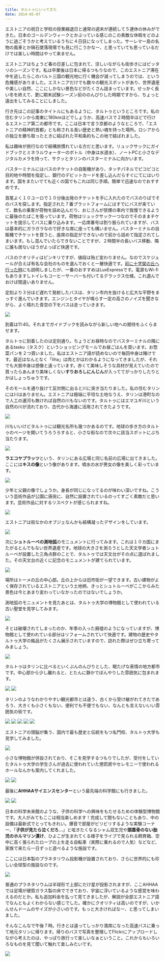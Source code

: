 ```yaml
---
title: タルトゥにいってきた
date: 2014-05-07
---
```


エストニアの祝日と学校の授業縮退日と通常の週末が連続して５連休の休みができた。日本のゴールデンウィークとかぶっている感じのこの素敵な休暇をどのように過ごそうかと考えているうちに４日目になってしまった。サーレマー島の名物の風車とか隕石墜落現場でも見に行こうかなー、と思っていても思っているだけでは楽しい時間はやって来ません。

エストニアはちょうど春の日差しに包まれて、涼しいながらも街歩きにはピッタリのシーズンです。私は卒業後は日本に帰るつもりなので、このエストニア滞在中を逃したらこのバルト三国の観光地に行く機会が減ってしまうのでは、という危機感がありました。エストニアだけでも数々の観光スポットがあり、世界遺産や美しい自然、ここにしかない景色などがたくさん詰まっています。せっかく長い冬を終えて、更に期末試験シーズン前ののんびりした時期ですから、ちょっと遠出をしてみることにしました。

行き先はこの記事のタイトルにもあるように、タルトゥというところです。私の住むタリンから南東に180kmほどでしょうか、高速バスで２時間半ほどで行けるエストニア第二の都市です。ここは日本で言う京都のようなところで、「エストニアの精神的首都」とも称される長い歴史と熱い魂を持った場所。ロシアからの独立を勝ち取ったときに結ばれた平和条約もこの地で結ばれました。

私は趣味が旅行なので結構旅慣れている方だと思います。リュックサックにガイドブックとミネラルウォーターのボトル（中身は水道水）、ノートPCと小さなデジタルカメラを持って、サクッとタリンのバスターミナルに向かいます。

バスターミナルにはバスのチケットの自販機があり、タッチパネルでピコピコと目的地や時間を指定し、銀行のデビットカードを差し込んだらすぐにてにはいります。国をまたいでても近くの国でもこれは同じ手順。簡単で迅速なのでおすすめです。

首尾よく１０ユーロで１０分後出発のチケットを手に入れたのでバスのりばでそのバスを探します。指定された７番プラットフォームにはすでにバスが来ていて、数名の乗客が荷物を詰め込んだり、おじさんが禁煙の車内で我慢できるように最後のたばこを吸っています。荷物はリュックサック一つなのでそのままチケットを提示してバスに乗り込みます。一応席番号は割り振られていますが、バスは基本的にガラガラなので好きな席に座っても構いません。バスターミナルの自販機でチケットを買うと、座席の指定ができないので前から詰めて指定されてしまいます。もし混んでいたらできないことですが、２時間半の長いバス移動、隣に誰も居ないほうがよっぽど快適です。

バスのクオリティはピンキリですが、値段は殆ど変わりません。なのでスケジュールが合えば有名な会社のものを選んでおくと一層快適です。[前に十字架の丘へ行った時](/post/77628228263/)にも説明しましたが、一番のおすすめはLuxExpressです。電源もWi-fiもありますしトイレもコーヒーサーバーも付いてるデラックス仕様。これ選んでおけば間違いありません。

定刻より３分ほど遅れて発射したバスは、タリン市内を抜けると広大な平野をまっすぐ進んでいきます。エンジンとタイヤが鳴らす一定の高さのノイズを聞きながら、よく晴れた青空の下をバスは走っていきます。

![](https://photos.xar.sh/13907742650_ebe6819c69_b_d.jpg)

到着は11:40。それまでガイドブックを読みながら新しい地への期待をふくらませます。

タルトゥに到着したのは定刻通り。ちょうどお昼時なのでバスターミナルの隣にあるtasku（タスク）というショッピングモールでお昼ごはんを買います。お惣菜パンを２つ買いました。私はエストニア語が読めないので毎回中身は賭けです。最近はなんとなく「liha」は肉とかはわかるようになってきましたが、それでも大抵中身は想像と違っています。赤くて美味しそうな具材が見えていたので買ったらあんまり美味しくない**すりおろしにんじん**が入っててがっかりしたりとかはしょっちゅうです。

そのモールを通り抜けて反対側に出ると川に突き当たりました。私の住むタリンには川はありません。エストニアは極端に平坦な土地なうえ、タリンは港町なので人工の運河も無ければ自然の川もないのです。タルトゥにはエマユギ川という自然の川が流れており、古代から海運に活用されてきたようです。

![](https://photos.xar.sh/14095742832_e66d84bda1_b_d.jpg)

川もいいけどタルトゥには観光名所も幾つかあるのです。地球の歩き方のタルトゥのページを開いてうろうろすると、小さな街なので次々に該当スポットにぶち当たります。

![](https://photos.xar.sh/14075749446_685bb948d4_b_d.jpg)

**ラエコヤプラッツ**という、タリンにある広場と同じ名前の広場に出てきました。ここには**キスの像**という像があります。噴水の水が男女の像を美しく彩っています。

![](https://photos.xar.sh/13912213957_b3e3412033_b_d.jpg)

少年と父親の像でしょうか。身長が同じになってるのが味わい深いですね。こういう芸術作品が公園に唐突に、自然に設置されているのってすごく素敵だと思います。芸術作品に対するリスペクトが感じられますね。

![](https://photos.xar.sh/14075748516_90d13c1302_b_d.jpg)

エストニアは街なかのオブジェなんかも結構凝ったデザインをしています。

![](https://photos.xar.sh/14075769896_b7f482916e_b_d.jpg)

次に**シュトルーベの測地弧**のモニュメントに行ってみます。これは１０カ国にまたがるとんでもない世界遺産です。地球の大きさを測ろうとした天文学者シュトルーベが設置した三角点群のことで、タルトゥでは天文台がその点に選ばれました。その天文台の近くに記念のモニュメントが建てられています。

![](https://photos.xar.sh/13912220377_0c8f098c2f_b_d.jpg)

場所はトーメの丘の中心部。丘の上からは旧市街が一望できます。古い建物がよく保存されているエストニアという土地柄、きっとシュトルーベがここからみた景色は今とあまり変わっていなかったのではないでしょうか。

測地弧のモニュメントを見たあとは、タルトゥ大学の博物館として使われている古い聖堂を見学してみます。

![](https://photos.xar.sh/14118953813_191b30074d_b_d.jpg)

そとは破壊されてしまったのか、年季の入った廃墟のようになっていますが、博物館として使われている部分はリフォームされていて快適です。建物の歴史やタルトゥ大学の銘品がたくさん展示されていますので、訪れた際はぜひ立ち寄ってみましょう。

![](https://photos.xar.sh/14095763612_82df6b3be1_b_d.jpg)

タルトゥはタリンに比べるといくぶんのんびりとした、眠たげな表情の地方都市です。中心部から少し離れると、とたんに静かでぼんやりした雰囲気に包まれます。

![](https://photos.xar.sh/13912235937_71273099a9_b_d.jpg)
![](https://photos.xar.sh/13912243309_491fdb7ae6_b_d.jpg)

タリンのようなわかりやすい観光都市とは違う、古くから受け継がれてきたであろう、大きくも小さくもない、便利でも不便でもない、なんとも言えないいい雰囲気の街です。

![](https://photos.xar.sh/14095775392_286f8d3a1f_b_d.jpg)
![](https://photos.xar.sh/14099311804_7bf6a8f29e_b_d.jpg)
![](https://photos.xar.sh/13912290910_c25f5babc6_b_d.jpg)
![](https://photos.xar.sh/14095662521_6aaf248170_b_d.jpg)
![](https://photos.xar.sh/13912256279_d1228d2df7_b_d.jpg)

エストニアの頭脳が集う、国内で最も歴史と伝統をもつ名門校、タルトゥ大学も見学してみました。

![](https://photos.xar.sh/14098872745_aaae555df2_b_d.jpg)

小さな博物館が併設されており、そこを見学するつもりでしたが、受付をしていたタルトゥ大学の学生さんが過去に使われていた懲罰房やセレモニーで使われるホールなんかも案内してくれました。

![](https://photos.xar.sh/13912304318_b70c87eb1a_b_d.jpg)
![](https://photos.xar.sh/13912289080_90e3bae410_b_d.jpg)

最後に**AHHAAサイエンスセンター**という最先端の科学館にも行きました。

![](https://photos.xar.sh/14095781692_815903e149_b_d.jpg)
![](https://photos.xar.sh/14099318674_8d6528f5fb_b_d.jpg)

日本の科学未来館のような、子供の科学への興味をもたせるための体験型博物館です。大人がみてもここは相当楽しめます！完成して間もないこともあり、中の設備は最新式でとってもきれい。爆音で部屋がビリビリするような実験コーナー、「**子供が見たら泣くだろ…**」と呟きたくなるシャム双生児や**頭蓋骨のない胎児のホルマリン漬け**、ひよこが生まれてくる様子をライブで見られる飼育箱、空中に高く張られたロープの上を走る自転車（実際に乗れるので人気）などなど、家族で来たら一日ずっと遊べるような施設です。

ここには日本製のプラネタリウム投影機が設置されており、さらに世界的にも珍しい全球型の施設なのです。

![](https://photos.xar.sh/13912308868_51096be9f1_b_d.jpg)

普通のプラネタリウムは半球形で上部にだけ星が投影されますが、ここAHHAAでは足場が硬質ガラス製の床でできており、宇宙に浮いているような感覚を味わえるのだとか。私も追加料金を払って見てきましたが、解説が全部エストニア語でなんともよくわからない感じでした。確かにクオリティは高いのですが、いかんせんドームのサイズが小さいのです。もっと大きければなー、と思ってしまいました。


そんなこんなで午後７時。行きとは違ってしっかり満席になった高速バスに乗って地元タリンに帰ります。帰りのバスで写真を整理してFlickrにアップロードしながら考えたのは、やっぱり旅行って楽しいなぁということ。これからもいろいろなものを見て聞いて触れて楽しみたいです。

![](https://photos.xar.sh/14095797852_f977477ec4_b_d.jpg)

